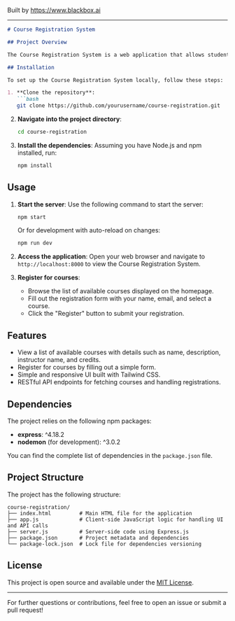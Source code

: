 
Built by https://www.blackbox.ai

---

```markdown
# Course Registration System

## Project Overview

The Course Registration System is a web application that allows students to browse available courses and register for them. This system is built using HTML, CSS (with Tailwind), and JavaScript on the frontend, and Express.js on the backend to serve the data via RESTful API endpoints.

## Installation

To set up the Course Registration System locally, follow these steps:

1. **Clone the repository**:
   ```bash
   git clone https://github.com/yourusername/course-registration.git
   ```

2. **Navigate into the project directory**:
   ```bash
   cd course-registration
   ```

3. **Install the dependencies**:
   Assuming you have Node.js and npm installed, run:
   ```bash
   npm install
   ```

## Usage

1. **Start the server**:
   Use the following command to start the server:
   ```bash
   npm start
   ```

   Or for development with auto-reload on changes:
   ```bash
   npm run dev
   ```

2. **Access the application**:
   Open your web browser and navigate to `http://localhost:8000` to view the Course Registration System.

3. **Register for courses**:
   - Browse the list of available courses displayed on the homepage.
   - Fill out the registration form with your name, email, and select a course.
   - Click the "Register" button to submit your registration.

## Features

- View a list of available courses with details such as name, description, instructor name, and credits.
- Register for courses by filling out a simple form.
- Simple and responsive UI built with Tailwind CSS.
- RESTful API endpoints for fetching courses and handling registrations.

## Dependencies

The project relies on the following npm packages:

- **express**: ^4.18.2
- **nodemon** (for development): ^3.0.2

You can find the complete list of dependencies in the `package.json` file.

## Project Structure

The project has the following structure:

```
course-registration/
├── index.html         # Main HTML file for the application
├── app.js             # Client-side JavaScript logic for handling UI and API calls
├── server.js          # Server-side code using Express.js
├── package.json       # Project metadata and dependencies
└── package-lock.json  # Lock file for dependencies versioning
```

## License

This project is open source and available under the [MIT License](LICENSE).

---

For further questions or contributions, feel free to open an issue or submit a pull request!
```